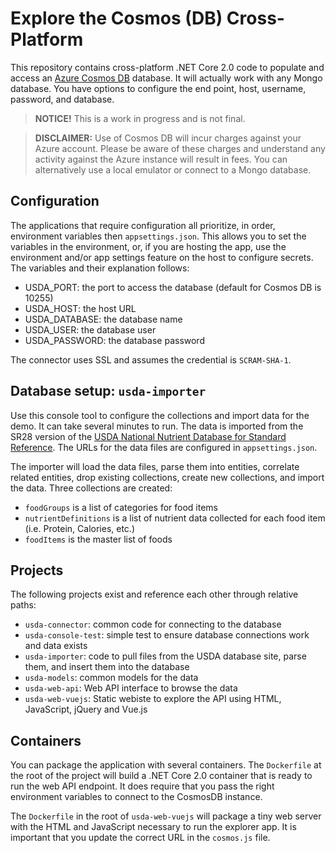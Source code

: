 # Explore the Cosmos (DB) Cross-Platform

This repository contains cross-platform .NET Core 2.0 code to populate and access an [Azure Cosmos DB](https://docs.microsoft.com/azure/cosmos-db/introduction?utm_source=jeliknes&utm_medium=github) database. It will actually work with any Mongo database. You have options to configure the end point, host, username, password, and database.

> **NOTICE!** This is a work in progress and is not final.

> **DISCLAIMER:**
> Use of Cosmos DB will incur charges against your Azure account. Please be aware of these charges and understand any activity against the Azure instance will result in fees. You can alternatively use a local emulator or connect to a Mongo database.

## Configuration

The applications that require configuration all prioritize, in order, environment variables then `appsettings.json`. This allows you to set the variables in the environment, or, if you are hosting the app, use the environment and/or app settings feature on the host to configure secrets. The variables and their explanation follows:

* USDA_PORT: the port to access the database (default for Cosmos DB is 10255)
* USDA_HOST: the host URL
* USDA_DATABASE: the database name
* USDA_USER: the database user
* USDA_PASSWORD: the database password

The connector uses SSL and assumes the credential is `SCRAM-SHA-1`.

## Database setup: `usda-importer`

Use this console tool to configure the collections and import data for the demo. It can take several minutes to run. The data is imported from the SR28 version of the [USDA National Nutrient Database for Standard Reference](https://www.ars.usda.gov/northeast-area/beltsville-md/beltsville-human-nutrition-research-center/nutrient-data-laboratory/docs/usda-national-nutrient-database-for-standard-reference/). The URLs for the data files are configured in `appsettings.json`.

The importer will load the data files, parse them into entities, correlate related entities, drop existing collections, create new collections, and import the data. Three collections are created:

* `foodGroups` is a list of categories for food items
* `nutrientDefinitions` is a list of nutrient data collected for each food item (i.e. Protein, Calories, etc.)
* `foodItems` is the master list of foods

## Projects

The following projects exist and reference each other through relative paths:

* `usda-connector`: common code for connecting to the database
* `usda-console-test`: simple test to ensure database connections work and data exists
* `usda-importer`: code to pull files from the USDA database site, parse them, and insert them into the database
* `usda-models`: common models for the data
* `usda-web-api`: Web API interface to browse the data
* `usda-web-vuejs`: Static webiste to explore the API using HTML, JavaScript, jQuery and Vue.js

## Containers

You can package the application with several containers. The `Dockerfile` at the root of the project will build a .NET Core 2.0 container that is ready to run the web API endpoint. It does require that you pass the right environment variables to connect to the CosmosDB instance.

The `Dockerfile` in the root of `usda-web-vuejs` will package a tiny web server with the HTML and JavaScript necessary to run the explorer app. It is important that you update the correct URL in the `cosmos.js` file.
